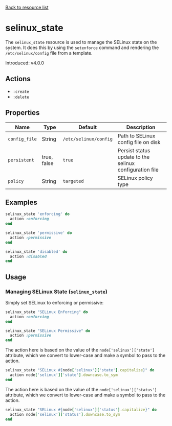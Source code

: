 [Back to resource list](../README.md#resources)

# selinux_state

The `selinux_state` resource is used to manage the SELinux state on the system. It does this by using the `setenforce` command and rendering the `/etc/selinux/config` file from a template.

Introduced: v4.0.0

## Actions

- `:create`
- `:delete`

## Properties

| Name          | Type        | Default               | Description                                             |
| ------------- | ----------- | --------------------- | ------------------------------------------------------- |
| `config_file` | String      | `/etc/selinux/config` | Path to SELinux config file on disk                     |
| `persistent`  | true, false | `true`                | Persist status update to the selinux configuration file |
| `policy`      | String      | `targeted`            | SELinux policy type                                     |

## Examples

```ruby
selinux_state 'enforcing' do
  action :enforcing
end
```

```ruby
selinux_state 'permissive' do
  action :permissive
end
```

```ruby
selinux_state 'disabled' do
  action :disabled
end
```

## Usage

### Managing SELinux State (`selinux_state`)

Simply set SELinux to enforcing or permissive:

```ruby
selinux_state "SELinux Enforcing" do
  action :enforcing
end

selinux_state "SELinux Permissive" do
  action :permissive
end
```

The action here is based on the value of the `node['selinux']['state']` attribute, which we convert to lower-case and make a symbol to pass to the action.

```ruby
selinux_state "SELinux #{node['selinux']['state'].capitalize}" do
  action node['selinux']['state'].downcase.to_sym
end
```

The action here is based on the value of the `node['selinux']['status']` attribute, which we convert to lower-case and make a symbol to pass to the action.

```ruby
selinux_state "SELinux #{node['selinux']['status'].capitalize}" do
  action node['selinux']['status'].downcase.to_sym
end
```
